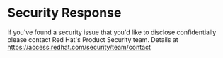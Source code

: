 [comment]: # ( Copyright Contributors to the Open Cluster Management project )
# Security Response

If you've found a security issue that you'd like to disclose confidentially please contact Red Hat's Product Security team. 
Details at https://access.redhat.com/security/team/contact